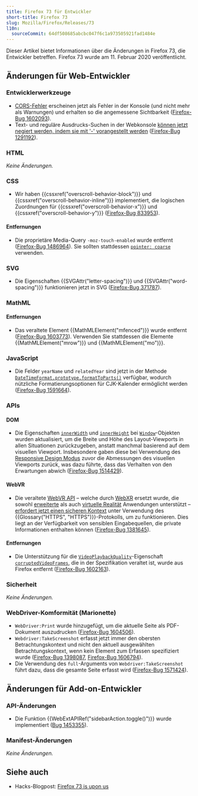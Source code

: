 ```yaml
---
title: Firefox 73 für Entwickler
short-title: Firefox 73
slug: Mozilla/Firefox/Releases/73
l10n:
  sourceCommit: 64df508685abcbc047f6c1a973505921fad1484e
---
```


Dieser Artikel bietet Informationen über die Änderungen in Firefox 73, die Entwickler betreffen. Firefox 73 wurde am 11. Februar 2020 veröffentlicht.

## Änderungen für Web-Entwickler

### Entwicklerwerkzeuge

- [CORS-Fehler](/de/docs/Web/HTTP/Guides/CORS/Errors) erscheinen jetzt als Fehler in der Konsole (und nicht mehr als Warnungen) und erhalten so die angemessene Sichtbarkeit ([Firefox-Bug 1602093](https://bugzil.la/1602093)).
- Text- und reguläre Ausdrucks-Suchen in der Webkonsole [können jetzt negiert werden, indem sie mit '-' vorangestellt werden](https://firefox-source-docs.mozilla.org/devtools-user/web_console/console_messages/index.html#filtering-and-searching) ([Firefox-Bug 1291192](https://bugzil.la/1291192)).

### HTML

_Keine Änderungen._

### CSS

- Wir haben {{cssxref("overscroll-behavior-block")}} und {{cssxref("overscroll-behavior-inline")}} implementiert, die logischen Zuordnungen für {{cssxref("overscroll-behavior-x")}} und {{cssxref("overscroll-behavior-y")}} ([Firefox-Bug 833953](https://bugzil.la/833953)).

#### Entfernungen

- Die proprietäre Media-Query `-moz-touch-enabled` wurde entfernt ([Firefox-Bug 1486964](https://bugzil.la/1486964)). Sie sollten stattdessen [`pointer: coarse`](/de/docs/Web/CSS/@media/pointer) verwenden.

### SVG

- Die Eigenschaften {{SVGAttr("letter-spacing")}} und {{SVGAttr("word-spacing")}} funktionieren jetzt in SVG ([Firefox-Bug 371787](https://bugzil.la/371787)).

### MathML

#### Entfernungen

- Das veraltete Element {{MathMLElement("mfenced")}} wurde entfernt ([Firefox-Bug 1603773](https://bugzil.la/1603773)). Verwenden Sie stattdessen die Elemente {{MathMLElement("mrow")}} und {{MathMLElement("mo")}}.

### JavaScript

- Die Felder `yearName` und `relatedYear` sind jetzt in der Methode [`DateTimeFormat.prototype.formatToParts()`](/de/docs/Web/JavaScript/Reference/Global_Objects/Intl/DateTimeFormat/formatToParts) verfügbar, wodurch nützliche Formatierungsoptionen für CJK-Kalender ermöglicht werden ([Firefox-Bug 1591664](https://bugzil.la/1591664)).

### APIs

#### DOM

- Die Eigenschaften [`innerWidth`](/de/docs/Web/API/Window/innerWidth) und [`innerHeight`](/de/docs/Web/API/Window/innerHeight) bei [`Window`](/de/docs/Web/API/Window)-Objekten wurden aktualisiert, um die Breite und Höhe des Layout-Viewports in allen Situationen zurückzugeben, anstatt manchmal basierend auf dem visuellen Viewport. Insbesondere gaben diese bei Verwendung des [Responsive Design Modus](https://firefox-source-docs.mozilla.org/devtools-user/responsive_design_mode/index.html) zuvor die Abmessungen des visuellen Viewports zurück, was dazu führte, dass das Verhalten von den Erwartungen abwich ([Firefox-Bug 1514429](https://bugzil.la/1514429)).

#### WebVR

- Die veraltete [WebVR API](/de/docs/Web/API/WebVR_API) – welche durch [WebXR](/de/docs/Web/API/WebXR_Device_API) ersetzt wurde, die sowohl [erweiterte](https://en.wikipedia.org/wiki/Augmented_reality) als auch [virtuelle Realität](https://en.wikipedia.org/wiki/Virtual_reality) Anwendungen unterstützt – [erfordert jetzt einen sicheren Kontext](/de/docs/Web/API/WebVR_API#api_availability) unter Verwendung des {{Glossary("HTTPS", "HTTPS")}}-Protokolls, um zu funktionieren. Dies liegt an der Verfügbarkeit von sensiblen Eingabequellen, die private Informationen enthalten können ([Firefox-Bug 1381645](https://bugzil.la/1381645)).

#### Entfernungen

- Die Unterstützung für die [`VideoPlaybackQuality`](/de/docs/Web/API/VideoPlaybackQuality)-Eigenschaft [`corruptedVideoFrames`](/de/docs/Web/API/VideoPlaybackQuality/corruptedVideoFrames), die in der Spezifikation veraltet ist, wurde aus Firefox entfernt ([Firefox-Bug 1602163](https://bugzil.la/1602163)).

### Sicherheit

_Keine Änderungen._

### WebDriver-Komformität (Marionette)

- `WebDriver:Print` wurde hinzugefügt, um die aktuelle Seite als PDF-Dokument auszudrucken ([Firefox-Bug 1604506](https://bugzil.la/1604506)).
- `Webdriver:TakeScreenshot` erfasst jetzt immer den obersten Betrachtungskontext und nicht den aktuell ausgewählten Betrachtungskontext, wenn kein Element zum Erfassen spezifiziert wurde ([Firefox-Bug 1398087](https://bugzil.la/1398087), [Firefox-Bug 1606794](https://bugzil.la/1606794)).
- Die Verwendung des `full`-Arguments von `Webdriver:TakeScreenshot` führt dazu, dass die gesamte Seite erfasst wird ([Firefox-Bug 1571424](https://bugzil.la/1571424)).

## Änderungen für Add-on-Entwickler

### API-Änderungen

- Die Funktion {{WebExtAPIRef("sidebarAction.toggle()")}} wurde implementiert ([Bug 1453355](https://bugzil.la/1453355)).

### Manifest-Änderungen

_Keine Änderungen._

## Siehe auch

- Hacks-Blogpost: [Firefox 73 is upon us](https://hacks.mozilla.org/2020/02/firefox-73-is-upon-us/)
